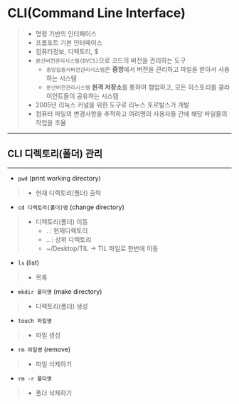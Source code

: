 # **CLI(Command Line Interface)**
>- 명령 기반의 인터페이스
>- 프롬포트 기본 인터페이스
>- 컴퓨터정보, 디렉토리, $
>- `분산버전관리시스템(DVCS)`으로 코드의 버전을 관리하는 도구
>   - `중앙집중식버전관리시스템`은 **중앙**에서 버전을 관리하고 파일을 받아서 사용하는 시스템
>   - `분산버전관리시스템` **원격 저장소**를 통하여 협업하고, 모든 히스토리를 클라이언트들이 공유하는 시스템
>- 2005년 리눅스 커널을 위한 도구로 리누스 토르발스가 개발
>- 컴퓨터 파일의 변경사항을 추적하고 여려명의 사용자들 간에 해당 파일들의 작업을 조율
---
## **CLI 디렉토리(폴더) 관리**
---
- `pwd` (print working directory)
>    - 현재 디렉토리(폴더) 출력
- `cd 디렉토리(폴더)명` (change directory)
>    - 디렉토리(폴더) 이동
>        - . : 현재디렉토리
>        - .. : 상위 디렉토리
>        - ~/Desktop/TIL -> TIL 파일로 한번에 이동
- `ls` (list) 
>    - 목록
- `mkdir 폴더명` (make directory)
>    - 디렉토리(폴더) 생성
- `touch 파일명`
>    - 파일 생성
- `rm 파일명` (remove)
>    - 파일 삭제하기
- `rm -r 폴더명`
>    - 폴더 삭제하기


